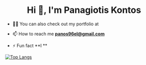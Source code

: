 <h1 align="center">Hi 👋, I'm Panagiotis Kontos</h1>

- 👨‍💻 You can also check out my portfolio at 

- 📫 How to reach me **panos96el@gmail.com**

- ⚡ Fun fact **I **

[![Top Langs](https://github-readme-stats.vercel.app/api/top-langs/?username=Panoskontos&layout=compact&hide=Jupyter+Notebook&langs_count=6)](https://github.com/anuraghazra/github-readme-stats)

